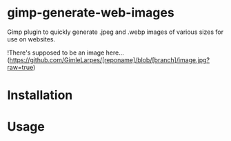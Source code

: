 # gimp-generate-web-images
Gimp plugin to quickly generate .jpeg and .webp images of various sizes for use on websites.

!There's supposed to be an image here...(https://github.com/GimleLarpes/[reponame]/blob/[branch]/image.jpg?raw=true)

# Installation

# Usage
